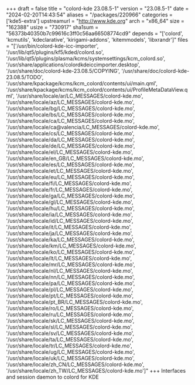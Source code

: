 +++
draft = false
title = "colord-kde 23.08.5-1"
version = "23.08.5-1"
date = "2024-02-20T14:43:54"
aliases = "/packages/220966"
categories = ['kde5-extra']
upstreamurl = "http://www.kde.org"
arch = "x86_64"
size = "162388"
usize = "730917"
sha1sum = "56373b40350b7c99616c3ff0c56aa66508774cd9"
depends = "['colord', 'kcmutils', 'kdeclarative', 'kirigami-addons', 'kitemmodels', 'libxrandr']"
files = "['/usr/bin/colord-kde-icc-importer', '/usr/lib/qt5/plugins/kf5/kded/colord.so', '/usr/lib/qt5/plugins/plasma/kcms/systemsettings/kcm_colord.so', '/usr/share/applications/colordkdeiccimporter.desktop', '/usr/share/doc/colord-kde-23.08.5/COPYING', '/usr/share/doc/colord-kde-23.08.5/TODO', '/usr/share/kpackage/kcms/kcm_colord/contents/ui/main.qml', '/usr/share/kpackage/kcms/kcm_colord/contents/ui/ProfileMetaDataView.qml', '/usr/share/locale/ar/LC_MESSAGES/colord-kde.mo', '/usr/share/locale/az/LC_MESSAGES/colord-kde.mo', '/usr/share/locale/bg/LC_MESSAGES/colord-kde.mo', '/usr/share/locale/bs/LC_MESSAGES/colord-kde.mo', '/usr/share/locale/ca/LC_MESSAGES/colord-kde.mo', '/usr/share/locale/ca@valencia/LC_MESSAGES/colord-kde.mo', '/usr/share/locale/cs/LC_MESSAGES/colord-kde.mo', '/usr/share/locale/da/LC_MESSAGES/colord-kde.mo', '/usr/share/locale/de/LC_MESSAGES/colord-kde.mo', '/usr/share/locale/el/LC_MESSAGES/colord-kde.mo', '/usr/share/locale/en_GB/LC_MESSAGES/colord-kde.mo', '/usr/share/locale/es/LC_MESSAGES/colord-kde.mo', '/usr/share/locale/et/LC_MESSAGES/colord-kde.mo', '/usr/share/locale/eu/LC_MESSAGES/colord-kde.mo', '/usr/share/locale/fi/LC_MESSAGES/colord-kde.mo', '/usr/share/locale/fr/LC_MESSAGES/colord-kde.mo', '/usr/share/locale/ga/LC_MESSAGES/colord-kde.mo', '/usr/share/locale/gl/LC_MESSAGES/colord-kde.mo', '/usr/share/locale/hu/LC_MESSAGES/colord-kde.mo', '/usr/share/locale/ia/LC_MESSAGES/colord-kde.mo', '/usr/share/locale/id/LC_MESSAGES/colord-kde.mo', '/usr/share/locale/it/LC_MESSAGES/colord-kde.mo', '/usr/share/locale/ja/LC_MESSAGES/colord-kde.mo', '/usr/share/locale/ka/LC_MESSAGES/colord-kde.mo', '/usr/share/locale/km/LC_MESSAGES/colord-kde.mo', '/usr/share/locale/ko/LC_MESSAGES/colord-kde.mo', '/usr/share/locale/lt/LC_MESSAGES/colord-kde.mo', '/usr/share/locale/mr/LC_MESSAGES/colord-kde.mo', '/usr/share/locale/nl/LC_MESSAGES/colord-kde.mo', '/usr/share/locale/nn/LC_MESSAGES/colord-kde.mo', '/usr/share/locale/pa/LC_MESSAGES/colord-kde.mo', '/usr/share/locale/pl/LC_MESSAGES/colord-kde.mo', '/usr/share/locale/pt/LC_MESSAGES/colord-kde.mo', '/usr/share/locale/pt_BR/LC_MESSAGES/colord-kde.mo', '/usr/share/locale/ro/LC_MESSAGES/colord-kde.mo', '/usr/share/locale/ru/LC_MESSAGES/colord-kde.mo', '/usr/share/locale/sk/LC_MESSAGES/colord-kde.mo', '/usr/share/locale/sl/LC_MESSAGES/colord-kde.mo', '/usr/share/locale/sv/LC_MESSAGES/colord-kde.mo', '/usr/share/locale/ta/LC_MESSAGES/colord-kde.mo', '/usr/share/locale/tr/LC_MESSAGES/colord-kde.mo', '/usr/share/locale/ug/LC_MESSAGES/colord-kde.mo', '/usr/share/locale/uk/LC_MESSAGES/colord-kde.mo', '/usr/share/locale/zh_CN/LC_MESSAGES/colord-kde.mo', '/usr/share/locale/zh_TW/LC_MESSAGES/colord-kde.mo']"
+++
Interfaces and session daemon to colord for KDE